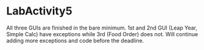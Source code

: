 # LabActivity5
All three GUIs are finished in the bare minimum. 1st and 2nd GUI (Leap Year, Simple Calc) have exceptions while 3rd (Food Order) does not. 
Will continue adding more exceptions and code before the deadline.
